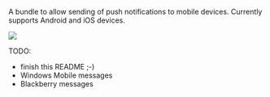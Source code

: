 A bundle to allow sending of push notifications to mobile devices.  Currently supports Android and iOS devices.

![](https://secure.travis-ci.org/richsage/RMSPushNotificationsBundle.png)

TODO:
- finish this README ;-)
- Windows Mobile messages
- Blackberry messages
